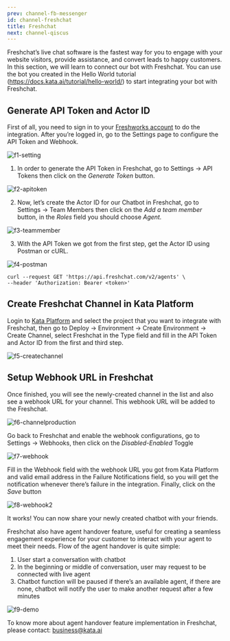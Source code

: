 ```yaml
---
prev: channel-fb-messenger
id: channel-freshchat
title: Freshchat
next: channel-qiscus
---
```


Freshchat’s live chat software is the fastest way for you to engage with your website visitors, provide assistance, and convert leads to happy customers. In this section, we will learn to connect our bot with Freshchat. You can use the bot you created in the Hello World tutorial (https://docs.kata.ai/tutorial/hello-world/) to start integrating your bot with Freshchat.

## Generate API Token and Actor ID

First of all, you need to sign in to your [Freshworks account](https://web.freshchat.com/) to do the integration. After you’re logged in, go to the Settings page to configure the API Token and Webhook.

![f1-setting](./images/freshchat/f1-setting.png)

1. In order to generate the API Token in Freshchat, go to Settings → API Tokens then click on the _Generate Token_ button.

![f2-apitoken](./images/freshchat/f2-apitoken.png)

2. Now, let’s create the Actor ID for our Chatbot in Freshchat, go to Settings → Team Members then click on the _Add a team member_ button, in the _Roles_ field you should choose _Agent._

![f3-teammember](./images/freshchat/f3-teammember.png)

3. With the API Token we got from the first step, get the Actor ID using Postman or cURL.

![f4-postman](./images/freshchat/f4-postman.png)

```
curl --request GET 'https://api.freshchat.com/v2/agents' \
--header 'Authorization: Bearer <token>'
```

## Create Freshchat Channel in Kata Platform

Login to [Kata Platform](https://platform.kata.ai/) and select the project that you want to integrate with Freshchat, then go to Deploy → Environment → Create Environment → Create Channel, select Freshchat in the Type field and fill in the API Token and Actor ID from the first and third step.

![f5-createchannel](./images/freshchat/f5-createchannel.png)

## Setup Webhook URL in Freshchat

Once finished, you will see the newly-created channel in the list and also see a webhook URL for your channel. This webhook URL will be added to the Freshchat.

![f6-channelproduction](./images/freshchat/f6-channelproduction.png)

Go back to Freshchat and enable the webhook configurations, go to Settings → Webhooks, then click on the _Disabled-Enabled_ Toggle

![f7-webhook](./images/freshchat/f7-webhook.png)

Fill in the Webhook field with the webhook URL you got from Kata Platform and valid email address in the Failure Notifications field, so you will get the notification whenever there’s failure in the integration. Finally, click on the _Save_ button

![f8-webhook2](./images/freshchat/f8-webhook2.png)

It works! You can now share your newly created chatbot with your friends.

Freshchat also have agent handover feature, useful for creating a seamless engagement experience for your customer to interact with your agent to meet their needs. Flow of the agent handover is quite simple:

1. User start a conversation with chatbot
2. In the beginning or middle of conversation, user may request to be connected with live agent
3. Chatbot function will be paused if there’s an available agent, if there are none, chatbot will notify the user to make another request after a few minutes

![f9-demo](./images/freshchat/f9-demo.gif)

To know more about agent handover feature implementation in Freshchat, please contact: business@kata.ai
